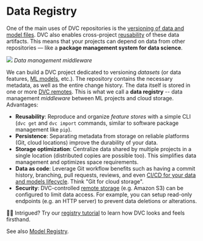 # Data Registry

One of the main uses of <abbr>DVC repositories</abbr> is the
[versioning of data and model files](/doc/use-cases/data-and-model-files-versioning).
DVC also enables cross-project
[reusability](/doc/start/user-guide/how-to/discovering-and-accessing-data) of
these <abbr>data artifacts</abbr>. This means that your projects can depend on
data from other repositories — like a **package management system for data
science**.

![](/img/data-registry.png) _Data management middleware_

We can build a <abbr>DVC project</abbr> dedicated to versioning _datasets_ (or
data features, [ML models](/doc/use-cases/model-registry), etc.). The repository
contains the necessary metadata, as well as the entire change history. The data
itself is stored in one or more [DVC remotes][remote storage]. This is what we
call a **data registry** -- data management _middleware_ between ML projects and
cloud storage. Advantages:

- **Reusability**: Reproduce and organize _feature stores_ with a simple CLI
  (`dvc get` and `dvc import` commands, similar to software package management
  like `pip`).
- **Persistence**: Separating metadata from storage on reliable platforms (Git,
  cloud locations) improve the durability of your data.
- **Storage optimization**: Centralize data shared by multiple projects in a
  single location (distributed copies are possible too). This simplifies data
  management and optimizes space requirements.
- **Data as code**: Leverage Git workflow benefits such as having a commit
  history, branching, pull requests, reviews, and even [CI/CD for your data and
  models lifecycle]. Think "Git for cloud storage".
- **Security**: DVC-controlled [remote storage] (e.g. Amazon S3) can be
  configured to limit data access. For example, you can setup read-only
  endpoints (e.g. an HTTP server) to prevent data deletions or alterations.

[ci/cd for your data and models lifecycle]:
  /doc/use-cases/ci-cd-for-machine-learning
[remote storage]: /doc/user-guide/data-management/remote-storage

👩‍💻 Intrigued? Try our [registry tutorial] to learn how DVC looks and feels
firsthand.

[registry tutorial]: /doc/use-cases/data-registry/tutorial

<admon type="info">

See also [Model Registry](/doc/use-cases/model-registry).

</admon>
